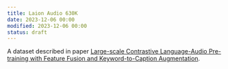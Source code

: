 ```yaml
---
title: Laion Audio 630K
date: 2023-12-06 00:00
modified: 2023-12-06 00:00
status: draft
---
```


A dataset described in paper [Large-scale Contrastive Language-Audio Pre-training with Feature Fusion and Keyword-to-Caption Augmentation](../reference/papers/large-scale-contrastive-language-audio-pre-training-with-feature-fusion-and-keyword-to-caption-augmentation.md).